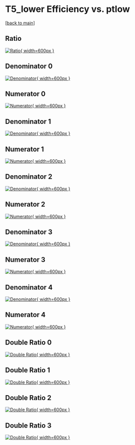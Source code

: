 # T5_lower Efficiency vs. ptlow

[[back to main](./)]



## Ratio

[![Ratio](../mtv/var/T5_lower_vtr_0_0_eff_ptlow.png){ width=600px }](../mtv/var/T5_lower_vtr_0_0_eff_ptlow.pdf)

## Denominator 0

[![Denominator](../mtv/den/T5_lower_vtr_0_0_eff_ptlow_den0.png){ width=600px }](../mtv/den/T5_lower_vtr_0_0_eff_ptlow_den0.pdf)

## Numerator 0

[![Numerator](../mtv/num/T5_lower_vtr_0_0_eff_ptlow_num0.png){ width=600px }](../mtv/num/T5_lower_vtr_0_0_eff_ptlow_num0.pdf)

## Denominator 1

[![Denominator](../mtv/den/T5_lower_vtr_0_0_eff_ptlow_den1.png){ width=600px }](../mtv/den/T5_lower_vtr_0_0_eff_ptlow_den1.pdf)

## Numerator 1

[![Numerator](../mtv/num/T5_lower_vtr_0_0_eff_ptlow_num1.png){ width=600px }](../mtv/num/T5_lower_vtr_0_0_eff_ptlow_num1.pdf)

## Denominator 2

[![Denominator](../mtv/den/T5_lower_vtr_0_0_eff_ptlow_den2.png){ width=600px }](../mtv/den/T5_lower_vtr_0_0_eff_ptlow_den2.pdf)

## Numerator 2

[![Numerator](../mtv/num/T5_lower_vtr_0_0_eff_ptlow_num2.png){ width=600px }](../mtv/num/T5_lower_vtr_0_0_eff_ptlow_num2.pdf)

## Denominator 3

[![Denominator](../mtv/den/T5_lower_vtr_0_0_eff_ptlow_den3.png){ width=600px }](../mtv/den/T5_lower_vtr_0_0_eff_ptlow_den3.pdf)

## Numerator 3

[![Numerator](../mtv/num/T5_lower_vtr_0_0_eff_ptlow_num3.png){ width=600px }](../mtv/num/T5_lower_vtr_0_0_eff_ptlow_num3.pdf)

## Denominator 4

[![Denominator](../mtv/den/T5_lower_vtr_0_0_eff_ptlow_den4.png){ width=600px }](../mtv/den/T5_lower_vtr_0_0_eff_ptlow_den4.pdf)

## Numerator 4

[![Numerator](../mtv/num/T5_lower_vtr_0_0_eff_ptlow_num4.png){ width=600px }](../mtv/num/T5_lower_vtr_0_0_eff_ptlow_num4.pdf)

## Double Ratio 0

[![Double Ratio](../mtv/ratio/T5_lower_vtr_0_0_eff_ptlow_ratio0.png){ width=600px }](../mtv/ratio/T5_lower_vtr_0_0_eff_ptlow_ratio0.pdf)

## Double Ratio 1

[![Double Ratio](../mtv/ratio/T5_lower_vtr_0_0_eff_ptlow_ratio1.png){ width=600px }](../mtv/ratio/T5_lower_vtr_0_0_eff_ptlow_ratio1.pdf)

## Double Ratio 2

[![Double Ratio](../mtv/ratio/T5_lower_vtr_0_0_eff_ptlow_ratio2.png){ width=600px }](../mtv/ratio/T5_lower_vtr_0_0_eff_ptlow_ratio2.pdf)

## Double Ratio 3

[![Double Ratio](../mtv/ratio/T5_lower_vtr_0_0_eff_ptlow_ratio3.png){ width=600px }](../mtv/ratio/T5_lower_vtr_0_0_eff_ptlow_ratio3.pdf)


